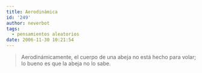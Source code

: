 ```yaml
---
title: Aerodinámica
id: '249'
author: neverbot
tags:
  - pensamientos aleatorios
date: 2006-11-30 10:21:54
---
```


> Aerodinámicamente, el cuerpo de una abeja no está hecho para volar; lo bueno es que la abeja no lo sabe.
